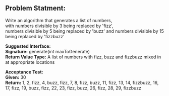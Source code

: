 ## Problem Statment:
Write an algorithm that generates a list of numbers,  
with numbers divisible by 3 being replaced by 'fizz',  
numbers divisible by 5 being replaced by 'buzz'
and numbers divisible by 15 being replaced by 'fizzbuzz'

**Suggested Interface:**  
**Signature:** generate(int maxToGenerate)  
**Return Value Type:** A list of numbers with fizz, buzz and fizzbuzz mixed in at appropriate locations

**Acceptance Test:**  
**Given:** 30  
**Return:** 1, 2, fizz, 4, buzz, fizz, 7, 8, fizz, buzz, 11, fizz, 13, 14, fizzbuzz, 16, 17, fizz, 19, buzz, fizz, 22, 23, fizz, buzz, 26, fizz, 28, 29, fizzbuzz